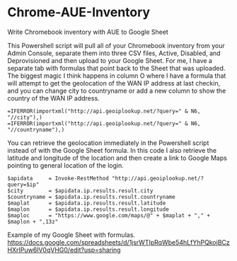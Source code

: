 # Chrome-AUE-Inventory
Write Chromebook inventory with AUE to Google Sheet

This Powershell script will pull all of your Chromebook inventory from your Admin Console, separate them into three CSV files, Active, Disabled, and Deprovisioned
and then upload to your Google Sheet. For me, I have a separate tab with formulas that point back to the Sheet that was uploaded.
The biggest magic I think happens in column O where I have a formula that will attempt to get the geolocation of the WAN IP address at last checkin, and you can change
city to countryname or add a new column to show the country of the WAN IP address.
```
=IFERROR(importxml("http://api.geoiplookup.net/?query=" & N6, "//city"),)
=IFERROR(importxml("http://api.geoiplookup.net/?query=" & N6, "//countryname"),)
```

You can retrieve the geolocation immediately in the Powershell script instead of with the Google Sheet formula. In this code I also retrieve the latitude and longitude
of the location and then create a link to Google Maps pointing to general location of the login.
```
$apidata     = Invoke-RestMethod "http://api.geoiplookup.net/?query=$ip"
$city        = $apidata.ip.results.result.city
$countryname = $apidata.ip.results.result.countryname
$maplat      = $apidata.ip.results.result.latitude
$maplon      = $apidata.ip.results.result.longitude
$maploc      = "https://www.google.com/maps/@" + $maplat + "," + $maplon + ",13z"
```
Example of my Google Sheet with formulas.
https://docs.google.com/spreadsheets/d/1jsrWTIpRqWbe54hLfYhPQkojBCzHXrIPuw6IV0qVHG0/edit?usp=sharing
